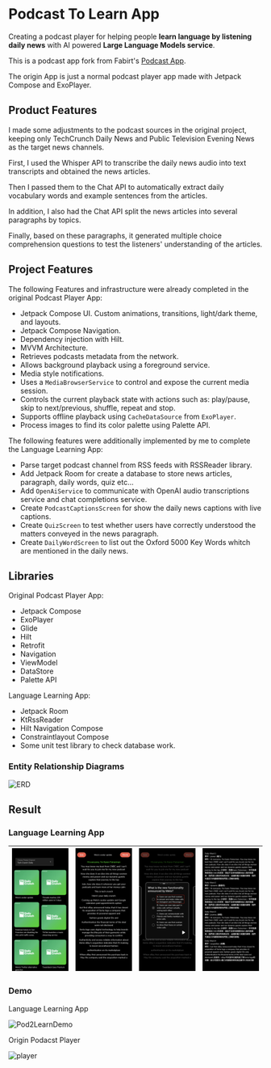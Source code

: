# Podcast To Learn App

Creating a podcast player for helping people **learn language by listening daily news** with AI powered **Large Language Models service**.

This is a podcast app fork from Fabirt's [Podcast App](https://github.com/fabirt/podcast-app).

The origin App is just a normal podcast player app made with Jetpack Compose and ExoPlayer. 

## Product Features

I made some adjustments to the podcast sources in the original project, keeping only TechCrunch Daily News and Public Television Evening News as the target news channels. 

First, I used the Whisper API to transcribe the daily news audio into text transcripts and obtained the news articles. 

Then I passed them to the Chat API to automatically extract daily vocabulary words and example sentences from the articles.

In addition, I also had the Chat API split the news articles into several paragraphs by topics. 

Finally, based on these paragraphs, it generated multiple choice comprehension questions to test the listeners' understanding of the articles.

## Project Features

The following Features and infrastructure were already completed in the original Podcast Player App:

- Jetpack Compose UI. Custom animations, transitions, light/dark theme, and layouts.
- Jetpack Compose Navigation.
- Dependency injection with Hilt.
- MVVM Architecture.
- Retrieves podcasts metadata from the network.
- Allows background playback using a foreground service.
- Media style notifications.
- Uses a `MediaBrowserService` to control and expose the current media session.
- Controls the current playback state with actions such as: play/pause, skip to next/previous, shuffle, repeat and stop.
- Supports offline playback using `CacheDataSource` from `ExoPlayer`.
- Process images to find its color palette using Palette API.

The following features were additionally implemented by me to complete the Language Learning App:

- Parse target podcast channel from RSS feeds with RSSReader library. 
- Add Jetpack Room for create a database to store news articles, paragraph, daily words, quiz etc...
- Add `OpenAiService` to communicate with OpenAI audio transcriptions service and chat completions service.
- Create `PodcastCaptionsScreen` for show the daily news captions with live captions.
- Create `QuizScreen` to test whether users have correctly understood the matters conveyed in the news paragraph.
- Create `DailyWordScreen` to list out the Oxford 5000 Key Words whitch are mentioned in the daily news.

## Libraries

Original Podcast Player App:

- Jetpack Compose
- ExoPlayer
- Glide
- Hilt
- Retrofit
- Navigation
- ViewModel
- DataStore
- Palette API

Language Learning App:
  
- Jetpack Room
- KtRssReader
- Hilt Navigation Compose
- Constraintlayout Compose
- Some unit test library to check database work.

### Entity Relationship Diagrams

<img src="https://mermaid.ink/img/pako:eNqVVctugzAQ_BXL5_IDuUVJpVZVpLTpqeLiwgasgk3tRU0K_HsNJjwMSQk3dnfWO7ODKWggQ6ArCmrLWaRY6gtinrVCHiTwKJDjmZSl58niEnxiOkYWbZTU-g2OZEV8ymzqOfTpqIFbW0nPK0vShtv2dYPYRmyDuRkKG6wfjYqLiHRnkv0L6bOJNLks_9wyhN1hgpIq4mILOlA8Qy7FfEF7tk1WzkQuqduj9UkukHQ8-6G79mNVin-BgwMFS4GQ-XEHSywLsmeq3nMWD8Qfbc9i3bLCFfiSdzi6AjiwgDWiD-M1OS5COE2aYAwpTKKBFAgG45B1B24924X1nG0HLC7GvQ64x7vXuywVskkOl75kuRsr732rrcqG1xTbL6vDjouKa9tdaImZ1Td9NJpi95MGEU69YA98hxMukec157-3tRlUuOT4XUYfOsvFfOegx1dPwjUS2XDRM4ZXCgJcC_0DqqVJH2gKKmU8NHd3M6lP7edCa2YhU181qbqO5SgPZxHQ1ZElGh5onoXmamyv-y6aMfEhpXlHlZtXCDlKtbM_h-YfUf0BjxkAMQ?type=png)](https://mermaid.live/edit#pako:eNqVVctugzAQ_BXL5_IDuUVJpVZVpLTpqeLiwgasgk3tRU0K_HsNJjwMSQk3dnfWO7ODKWggQ6ArCmrLWaRY6gtinrVCHiTwKJDjmZSl58niEnxiOkYWbZTU-g2OZEV8ymzqOfTpqIFbW0nPK0vShtv2dYPYRmyDuRkKG6wfjYqLiHRnkv0L6bOJNLks_9wyhN1hgpIq4mILOlA8Qy7FfEF7tk1WzkQuqduj9UkukHQ8-6G79mNVin-BgwMFS4GQ-XEHSywLsmeq3nMWD8Qfbc9i3bLCFfiSdzi6AjiwgDWiD-M1OS5COE2aYAwpTKKBFAgG45B1B24924X1nG0HLC7GvQ64x7vXuywVskkOl75kuRsr732rrcqG1xTbL6vDjouKa9tdaImZ1Td9NJpi95MGEU69YA98hxMukec157-3tRlUuOT4XUYfOsvFfOegx1dPwjUS2XDRM4ZXCgJcC_0DqqVJH2gKKmU8NHd3M6lP7edCa2YhU181qbqO5SgPZxHQ1ZElGh5onoXmamyv-y6aMfEhpXlHlZtXCDlKtbM_h-YfUf0BjxkAMQ" alt="ERD" width="800"/>


## Result

### Language Learning App
| ![ChannelMenu](demo/Pod2Learn/ChannelMenu.png) | ![LiveCaptions](demo/Pod2Learn/LiveCaptions.png) |![Quiz](demo/Pod2Learn/Quiz.png) |![DailyWords](demo/Pod2Learn/DailyWords.png) |
|----------|:-------------:|:-------------:|:-------------:|

### Demo

Language Learning App

<img src="demo/Pod2Learn/Pod2LearnDemo.gif" alt="Pod2LearnDemo" width="300"/>

Origin Podacst Player

<img src="demo/listen-notes-demo.gif" alt="player" width="300"/>
